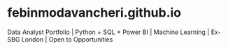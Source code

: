 # febinmodavancheri.github.io
Data Analyst Portfolio | Python + SQL + Power BI | Machine Learning | Ex-SBG London | Open to Opportunities
